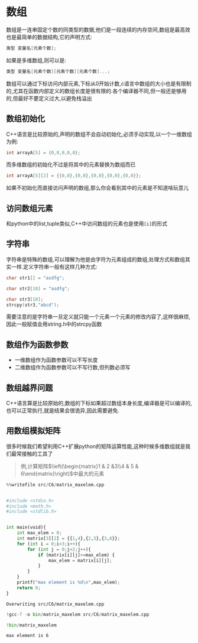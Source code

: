 
# 数组

数组是一连串固定个数的同类型的数据,他们是一段连续的内存空间,数组是最高效也是最简单的数据结构,它的声明方式:

```c
类型 变量名[元素个数];
```
如果是多维数组,则可以是:

```c
类型 变量名[元素个数][元素个数][元素个数]...;
```

数组可以通过下标访问内部元素,下标从0开始计数,c语言中数组的大小也是有限制的,尤其在函数内部定义的数组长度是很有限的.各个编译器不同,但一般还是够用的,但最好不要定义过大,以避免栈溢出

## 数组初始化

C++语言是比较原始的,声明的数组不会自动初始化,必须手动实现,以一个一维数组为例:

```c
int arrayA[5] = {0,0,0,0,0};
```
而多维数组的初始化不过是将其中的元素替换为数组而已

```c
int arrayA[5][2] = {{0,0},{0,0},{0,0},{0,0},{0,0}};
```
如果不初始化而直接访问声明的数组,那么你会看到其中的元素是不知道啥玩意儿

## 访问数组元素

和python中的list,tuple类似,C++中访问数组的元素也是使用`[i]`的形式

## 字符串

字符串是特殊的数组,可以理解为他是由字符为元素组成的数组,处理方式和数组其实一样.定义字符串一般有这样几种方式:

```c
char str1[] = "asdfg";

char str2[10] = "asdfg";

char str3[10];
strcpy(str3,"abcd");
```

需要注意的是字符串一旦定义就只能一个元素一个元素的修改内容了,这样很麻烦,因此一般赋值会用string.h中的strcpy函数

## 数组作为函数参数

+ 一维数组作为函数参数可以不写长度
+ 二维数组作为函数参数可以不写行数,但列数必须写

## 数组越界问题

C++语言算是比较原始的,数组的下标如果超过数组本身长度,编译器是可以编译的,也可以正常执行,就是结果会很诡异,因此需要避免.

## 用数组模拟矩阵

很多时候我们希望利用C++扩展python的矩阵运算性能,这种时候多维数组就是我们最常接触的工具了


> 例,计算矩阵$\left(\begin{matrix}1 & 2 &3\\4 & 5 & 6\end{matrix}\right)$中最大的元素


```python
%%writefile src/C6/matrix_maxelem.cpp


#include <stdio.h>
#include <math.h>
#include <stdlib.h>


int main(void){
    int max_elem = 0;
    int matrix[3][2] = {{1,4},{2,5},{3,6}};
    for (int i = 0;i<3;i++){
        for (int j = 0;j<2;j++){
            if (matrix[i][j]>=max_elem) {
                max_elem = matrix[i][j];
            }
        }
    }
    printf("max element is %d\n",max_elem);
    return 0;
}


```

    Overwriting src/C6/matrix_maxelem.cpp



```python
!gcc-7 -o bin/matrix_maxelem src/C6/matrix_maxelem.cpp
```


```python
!bin/matrix_maxelem
```

    max element is 6

